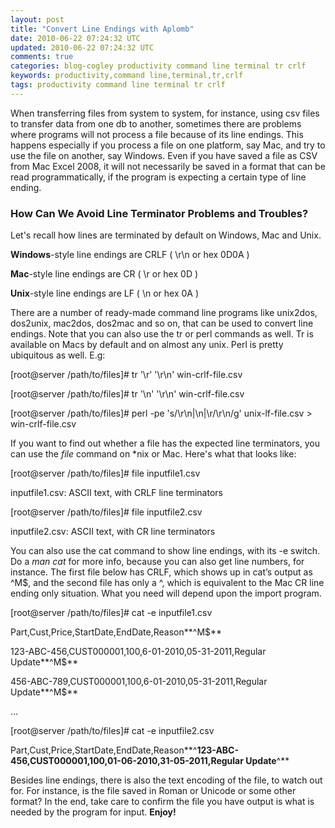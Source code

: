 ```yaml
---           
layout: post
title: "Convert Line Endings with Aplomb"
date: 2010-06-22 07:24:32 UTC
updated: 2010-06-22 07:24:32 UTC
comments: true
categories: blog-cogley productivity command line terminal tr crlf
keywords: productivity,command line,terminal,tr,crlf
tags: productivity command line terminal tr crlf
---
```

 

When transferring files from system to system, for instance, using csv files to transfer data from one db to another, sometimes there are problems where programs will not process a file because of its line endings. This happens especially if you process a file on one platform, say Mac, and try to use the file on another, say Windows.  Even if you have saved a file as CSV from Mac Excel 2008, it will not necessarily be saved in a format that can be read programmatically, if the program is expecting a certain type of line ending. 


### How Can We Avoid Line Terminator Problems and Troubles?



Let's recall how lines are terminated by default on Windows, Mac and Unix. 





**Windows**-style line endings are CRLF ( \r\n or hex 0D0A )


**Mac**-style line endings are CR ( \r or hex 0D )


**Unix**-style line endings are LF ( \n or hex 0A )





There are a number of ready-made command line programs like unix2dos, dos2unix, mac2dos, dos2mac and so on, that can be used to convert line endings. Note that you can also use the tr or perl commands as well. Tr is available on Macs by default and on almost any unix. Perl is pretty ubiquitous as well. E.g:


> 


[root@server /path/to/files]# tr '\r' '\r\n' win-crlf-file.csv


[root@server /path/to/files]# tr '\n' '\r\n' win-crlf-file.csv


[root@server /path/to/files]# perl -pe 's/\r\n|\n|\r/\r\n/g' unix-lf-file.csv > win-crlf-file.csv





If you want to find out whether a file has the expected line terminators, you can use the _file_ command on *nix or Mac. Here's what that looks like: 


> 


[root@server /path/to/files]# file inputfile1.csv 


inputfile1.csv: ASCII text, with CRLF line terminators


[root@server /path/to/files]# file inputfile2.csv 


inputfile2.csv: ASCII text, with CR line terminators





You can also use the cat command to show line endings, with its -e switch. Do a _man cat_ for more info, because you can also get line numbers, for instance. The first file below has CRLF, which shows up in cat’s output as ^M$, and the second file has only a ^, which is equivalent to the Mac CR line ending only situation. What you need will depend upon the import program. 


> 


[root@server /path/to/files]# cat -e inputfile1.csv


Part,Cust,Price,StartDate,EndDate,Reason**^M$**


123-ABC-456,CUST000001,100,6-01-2010,05-31-2011,Regular Update**^M$**


456-ABC-789,CUST000001,100,6-01-2010,05-31-2011,Regular Update**^M$**


…


[root@server /path/to/files]# cat -e inputfile2.csv


Part,Cust,Price,StartDate,EndDate,Reason**^**123-ABC-456,CUST000001,100,01-06-2010,31-05-2011,Regular Update**^**





Besides line endings, there is also the text encoding of the file, to watch out for. For instance, is the file saved in Roman or Unicode or some other format? In the end, take care to confirm the file you have output is what is needed by the program for input. **Enjoy!**

